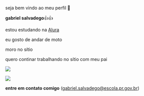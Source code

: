 seja bem vindo ao meu perfil 💩

**gabriel salvadego**👍👍

estou estudando na [Alura]( https://www.alura.com.br/)

eu gosto de andar de moto 

moro no sítio 

quero continar trabalhando no sítio com meu pai









![](https://media.tenor.com/fRUBNDGHZHsAAAAM/exhibition-driving.gif)




![](https://media.tenor.com/xnfw5HcYJxUAAAAM/motorcycle-motocicleta.gif)





**entre em contato comigo**
(gabriel.salvadego@escola.pr.gov.br)


